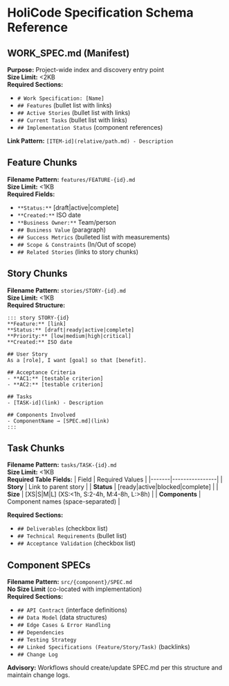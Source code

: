 # HoliCode Specification Schema Reference

## WORK_SPEC.md (Manifest)
**Purpose:** Project-wide index and discovery entry point  
**Size Limit:** <2KB  
**Required Sections:**
- `# Work Specification: [Name]`
- `## Features` (bullet list with links)
- `## Active Stories` (bullet list with links)  
- `## Current Tasks` (bullet list with links)
- `## Implementation Status` (component references)

**Link Pattern:** `[ITEM-id](relative/path.md) - Description`

## Feature Chunks
**Filename Pattern:** `features/FEATURE-{id}.md`  
**Size Limit:** <1KB  
**Required Fields:**
- `**Status:**` [draft|active|complete]
- `**Created:**` ISO date
- `**Business Owner:**` Team/person
- `## Business Value` (paragraph)
- `## Success Metrics` (bulleted list with measurements)
- `## Scope & Constraints` (In/Out of scope)
- `## Related Stories` (links to story chunks)

## Story Chunks
**Filename Pattern:** `stories/STORY-{id}.md`  
**Size Limit:** <1KB  
**Required Structure:**
```
::: story STORY-{id}
**Feature:** [link]
**Status:** [draft|ready|active|complete]
**Priority:** [low|medium|high|critical]
**Created:** ISO date

## User Story
As a [role], I want [goal] so that [benefit].

## Acceptance Criteria
- **AC1:** [testable criterion]
- **AC2:** [testable criterion]

## Tasks
- [TASK-id](link) - Description

## Components Involved
- ComponentName → [SPEC.md](link)
:::
```

## Task Chunks
**Filename Pattern:** `tasks/TASK-{id}.md`  
**Size Limit:** <1KB  
**Required Table Fields:**
| Field | Required Values |
|-------|----------------|
| **Story** | Link to parent story |
| **Status** | [ready|active|blocked|complete] |
| **Size** | [XS|S|M|L] (XS:<1h, S:2-4h, M:4-8h, L:>8h) |
| **Components** | Component names (space-separated) |

**Required Sections:**
- `## Deliverables` (checkbox list)
- `## Technical Requirements` (bullet list)
- `## Acceptance Validation` (checkbox list)

## Component SPECs
**Filename Pattern:** `src/{component}/SPEC.md`  
**No Size Limit** (co-located with implementation)  
**Required Sections:**
- `## API Contract` (interface definitions)
- `## Data Model` (data structures)
- `## Edge Cases & Error Handling`
- `## Dependencies`
- `## Testing Strategy`
- `## Linked Specifications (Feature/Story/Task)` (backlinks)
- `## Change Log`

**Advisory:** Workflows should create/update SPEC.md per this structure and maintain change logs.
